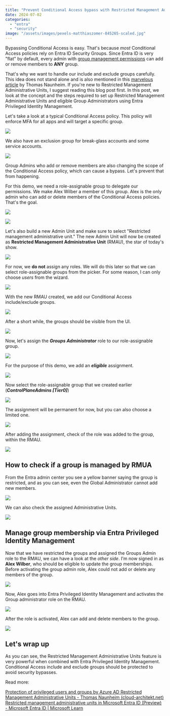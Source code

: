 ```yaml
---
title: "Prevent Conditional Access bypass with Restricted Management Administrative Units in Entra ID"
date: 2024-07-02
categories: 
  - "entra"
  - "security"
image: "/assets/images/pexels-matthiaszomer-845265-scaled.jpg"
---
```


Bypassing Conditional Access is easy. That's because _most_ Conditional Access policies rely on Entra ID Security Groups. Since Entra ID is very "flat" by default, every admin with [group management permissions](https://learn.microsoft.com/en-us/entra/identity/role-based-access-control/permissions-reference#groups-administrator) can add or remove members to **ANY** group.  

That's why we want to handle our include and exclude groups carefully. This idea does not stand alone and is also mentioned in this [marvelous article](https://www.cloud-architekt.net/restricted-management-administrative-unit/#azure-ad-configuration-items) by Thomas Naunheim. If you're new to Restricted Management Administrative Units, I suggest reading this blog post first. In this post, we look at the concept and the steps required to set up Restricted Management Administrative Units and eligible Group Administrators using Entra Privileged Identity Management.

Let's take a look at a typical Conditional Access policy. This policy will enforce MFA for all apps and will target a specific group.

![](/assets/images/image.png)

We also have an exclusion group for break-glass accounts and some service accounts.

![](/assets/images/image-1.png)

Group Admins who add or remove members are also changing the scope of the Conditional Access policy, which can cause a bypass. Let's prevent that from happening.

For this demo, we need a role-assignable group to delegate our permissions. We make Alex Wilber a member of this group. Alex is the only admin who can add or delete members of the Conditional Access policies. That's the goal.

![](/assets/images/image-18.png)

![](/assets/images/image-19.png)

Let's also build a new Admin Unit and make sure to select "Restricted management administrative unit." The new Admin Unit will now be created as **Restricted Management Administrative Unit** (RMAU), the star of today's show.

![](/assets/images/image-3.png)

For now, we **do not** assign any roles. We will do this later so that we can select role-assignable groups from the picker. For some reason, I can only choose _users_ from the wizard.

![](/assets/images/image-4.png)

With the new RMAU created, we add our Conditional Access include/exclude groups.

![](/assets/images/image-5.png)

After a short while, the groups should be visible from the UI.

![](/assets/images/image-6.png)

Now, let's assign the **_Groups Administrator_** role to our role-assignable group.

![](/assets/images/image-7.png)

For the purpose of this demo, we add an **_eligible_** assignment.

![](/assets/images/image-8.png)

Now select the role-assignable group that we created earlier (**_ControlPlaneAdmins \[Tier0\]_**)

![](/assets/images/IPTVSmartersPro_Sj9wDVZtMk.png)

The assignment will be permanent for now, but you can also choose a limited one.

![](/assets/images/image-10.png)

After adding the assignment, check of the role was added to the group, within the RMAU.

![](/assets/images/IPTVSmartersPro_TNViLRneN9.png)

## How to check if a group is managed by RMUA

From the Entra admin center you see a yellow banner saying the group is restricted, and as you can see, even the Global Administrator cannot add new members.

![](/assets/images/IPTVSmartersPro_5IkNif8ONZ.png)

We can also check the assigned Administrative Units.

![](/assets/images/image-13.png)

## Manage group membership via Entra Privileged Identity Management

Now that we have restricted the groups and assigned the Groups Admin role to the RMAU, we can have a look at the _other side_. I'm now signed in as **Alex Wilber**, who should be eligible to update the group memberships. Before activating the group admin role, Alex could not add or delete any members of the group.

![](/assets/images/image-17.png)

Now, Alex goes into Entra Privileged Identity Management and activates the Group administrator role on the RMAU.

![](/assets/images/image-15.png)

After the role is activated, Alex can add and delete members to the group.

![](/assets/images/image-16.png)

## Let's wrap up

As you can see, the Restricted Management Administrative Units feature is very powerful when combined with Entra Privileged Identity Management. Conditional Access include and exclude groups should be protected to avoid security bypasses.

Read more:  
  
[Protection of privileged users and groups by Azure AD Restricted Management Administrative Units - Thomas Naunheim (cloud-architekt.net)](https://www.cloud-architekt.net/restricted-management-administrative-unit/)  
[Restricted management administrative units in Microsoft Entra ID (Preview) - Microsoft Entra ID | Microsoft Learn](https://learn.microsoft.com/en-us/entra/identity/role-based-access-control/admin-units-restricted-management)

